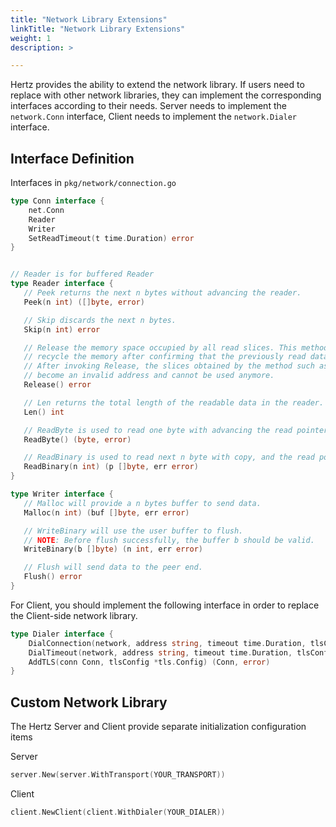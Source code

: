 ```yaml
---
title: "Network Library Extensions"
linkTitle: "Network Library Extensions"
weight: 1
description: >

---
```


Hertz provides the ability to extend the network library. If users need to replace with other network libraries, they can implement the corresponding interfaces according to their needs. Server needs to implement the `network.Conn` interface, Client needs to implement the `network.Dialer` interface.

## Interface Definition

Interfaces in `pkg/network/connection.go`

```go
type Conn interface {
    net.Conn
    Reader
    Writer
    SetReadTimeout(t time.Duration) error
}


// Reader is for buffered Reader
type Reader interface {
   // Peek returns the next n bytes without advancing the reader.
   Peek(n int) ([]byte, error)

   // Skip discards the next n bytes.
   Skip(n int) error

   // Release the memory space occupied by all read slices. This method needs to be executed actively to
   // recycle the memory after confirming that the previously read data is no longer in use.
   // After invoking Release, the slices obtained by the method such as Peek will
   // become an invalid address and cannot be used anymore.
   Release() error

   // Len returns the total length of the readable data in the reader.
   Len() int

   // ReadByte is used to read one byte with advancing the read pointer.
   ReadByte() (byte, error)

   // ReadBinary is used to read next n byte with copy, and the read pointer will be advanced.
   ReadBinary(n int) (p []byte, err error)
}

type Writer interface {
   // Malloc will provide a n bytes buffer to send data.
   Malloc(n int) (buf []byte, err error)

   // WriteBinary will use the user buffer to flush.
   // NOTE: Before flush successfully, the buffer b should be valid.
   WriteBinary(b []byte) (n int, err error)

   // Flush will send data to the peer end.
   Flush() error
}
```

For Client, you should implement the following interface in order to replace the Client-side network library.

```go
type Dialer interface {
    DialConnection(network, address string, timeout time.Duration, tlsConfig *tls.Config) (conn Conn, err error)
    DialTimeout(network, address string, timeout time.Duration, tlsConfig *tls.Config) (conn net.Conn, err error)
    AddTLS(conn Conn, tlsConfig *tls.Config) (Conn, error)
}
```

## Custom Network Library

The Hertz Server and Client provide separate initialization configuration items

Server

```go
server.New(server.WithTransport(YOUR_TRANSPORT))
```

Client

```go
client.NewClient(client.WithDialer(YOUR_DIALER))
```
